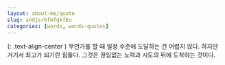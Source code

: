 ```yaml
---
layout: about-me/quote
slug: andjsrkfmfgkfEo 
categories: [words, words-quotes]
---
```


{: .text-align-center }
무언가를 할 때 일정 수준에 도달하는 건 어렵지 않다. 하지만 거기서 최고가 되기란 힘들다. 그것은 끊임없는 노력과 시도의 뒤에 도착하는 것이다.